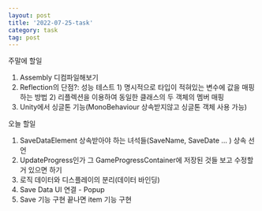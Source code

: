 ```yaml
---
layout: post
title: '2022-07-25-task'
category: task
tag: post
---
```

주말에 할일

1. Assembly 디컴파일해보기
2. Reflection의 단점?: 성능 테스트 1) 명시적으로 타입이 적혀있는 변수에 값을 매핑하는 방법 2) 리플렉션을 이용하여 동일한 클래스의 두 객체의 멤버 매핑
3. Unity에서 싱글톤 기능(MonoBehaviour 상속받지않고 싱글톤 객체 사용 가능)

오늘 할일
1. SaveDataElement 상속받아야 하는 녀석들(SaveName, SaveDate ... ) 상속 선언
2. UpdateProgress인가 그 GameProgressContainer에 저장된 것들 보고 수정할 거 있으면 하기
3. 로직 데이터와 디스플레이의 분리(데이터 바인딩)
4. Save Data UI 연결 - Popup
5. Save 기능 구현 끝나면 item 기능 구현



 